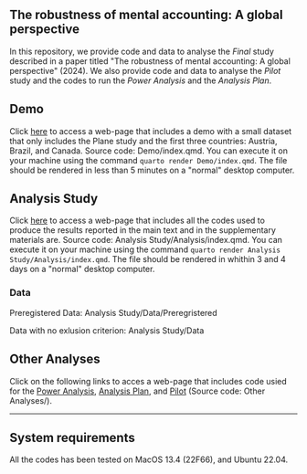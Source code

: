 ## The robustness of mental accounting: A global perspective

In this repository, we provide code and data to analyse the *Final* study described in a paper titled "The robustness of mental accounting: A global perspective" (2024). We also provide code and data to analyse the *Pilot* study and the codes to run the *Power Analysis* and the *Analysis Plan*.

## Demo
Click [here](https://run.pavlovia.org/simonedambrogio/mmar-demo/) to access a web-page that includes a demo with a small dataset that only includes the Plane study and the first three countries: Austria, Brazil, and Canada. Source code: Demo/index.qmd. You can execute it on your machine using the command ``` quarto render Demo/index.qmd ```. The file should be rendered in less than 5 minutes on a "normal" desktop computer.

## Analysis Study

Click [here](https://run.pavlovia.org/simonedambrogio/mmar-analysis/) to access a web-page that includes all the codes used to produce the results reported in the main text and in the supplementary materials are. 
Source code: Analysis Study/Analysis/index.qmd. You can execute it on your machine using the command ``` quarto render Analysis Study/Analysis/index.qmd ```. The file should be rendered in whithin 3 and 4 days on a "normal" desktop computer.

### Data 

Preregistered Data: Analysis Study/Data/Preregristered

Data with no exlusion criterion: Analysis Study/Data

## Other Analyses
Click on the following links to acces a web-page that includes code usied for the [Power Analysis](https://run.pavlovia.org/simonedambrogio/research-record-mental-account-replication/Power%20Analysis.html), [Analysis Plan](https://run.pavlovia.org/simonedambrogio/research-record-mental-account-replication/Analysis%20Plan.html), and [Pilot](https://run.pavlovia.org/simonedambrogio/research-record-mental-account-replication/Compare%20Pilot%20Version.html) (Source code: Other Analyses/).

---

<!-- For any questions, comments, or suggestions, please reach out to Simone D'Ambrogio (simone.dambrogio@psy.ox.ac.uk). -->

## System requirements

All the codes has been tested on MacOS 13.4 (22F66), and Ubuntu 22.04.
